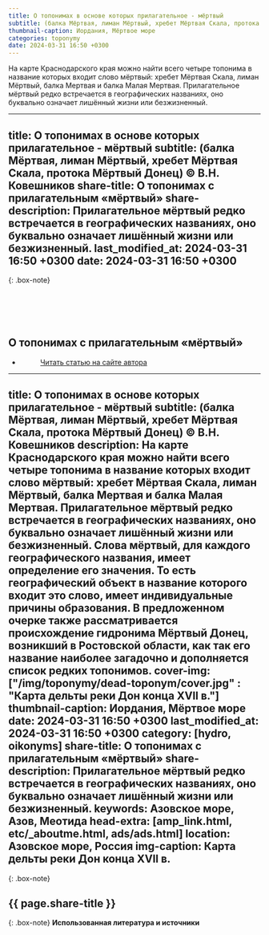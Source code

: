 ```yaml
---
title: О топонимах в основе которых прилагательное - мёртвый
subtitle: (балка Мёртвая, лиман Мёртвый, хребет Мёртвая Скала, протока Мёртвый Донец) © В.Н. Ковешников
thumbnail-caption: Иордания, Мёртвое море
categories: toponymy
date: 2024-03-31 16:50 +0300
---
```

На карте Краснодарского края можно найти всего четыре топонима в название которых входит слово мёртвый: хребет Мёртвая Скала, лиман Мёртвый, балка Мертвая и балка Малая Мертвая. Прилагательное мёртвый редко встречается в географических названиях, оно буквально означает лишённый жизни или безжизненный.

---
title: О топонимах в основе которых прилагательное - мёртвый
subtitle: (балка Мёртвая, лиман Мёртвый, хребет Мёртвая Скала, протока Мёртвый Донец) © В.Н. Ковешников
share-title: О топонимах с прилагательным «мёртвый»
share-description: Прилагательное мёртвый редко встречается в географических названиях, оно буквально означает лишённый жизни или безжизненный.
last_modified_at: 2024-03-31 16:50 +0300
date: 2024-03-31 16:50 +0300
---
{: .box-note}
## <br><br><br>О топонимах с прилагательным «мёртвый»

<ul class="pagination blog-pager"><li class="page-item previous"><figure><a class="page-link" href="{{ page.url | absolute_url | strip_index | replace:'/amp/','/' }}" data-toggle="tooltip" data-placement="top" title="Перейти на основную версию сайта">Читать статью на сайте автора</a></figure></li></ul>

---
title: О топонимах в основе которых прилагательное - мёртвый
subtitle: (балка Мёртвая, лиман Мёртвый, хребет Мёртвая Скала, протока Мёртвый Донец) © В.Н. Ковешников
description: На карте Краснодарского края можно найти всего четыре топонима в название которых входит слово мёртвый: хребет Мёртвая Скала, лиман Мёртвый, балка Мертвая и балка Малая Мертвая. Прилагательное мёртвый редко встречается в географических названиях, оно буквально означает лишённый жизни или безжизненный. Слова мёртвый, для каждого географического названия, имеет определение его значения. То есть географический объект в название которого входит это слово, имеет индивидуальные причины образования. В предложенном очерке также рассматривается происхождение гидронима Мёртвый Донец, возникший в Ростовской области, как так его название наиболее загадочно и дополняется список редких топонимов.
cover-img: ["/img/toponymy/dead-toponym/cover.jpg" : "Карта дельты реки Дон конца ХVII в."]
thumbnail-caption: Иордания, Мёртвое море
date: 2024-03-31 16:50 +0300
last_modified_at: 2024-03-31 16:50 +0300
category: [hydro, oikonyms]
share-title: О топонимах с прилагательным «мёртвый»
share-description: Прилагательное мёртвый редко встречается в географических названиях, оно буквально означает лишённый жизни или безжизненный.
keywords: Азовское море, Азов, Меотида
head-extra: [amp_link.html, etc/_aboutme.html, ads/ads.html]
location: Азовское море, Россия
img-caption: Карта дельты реки Дон конца ХVII в.
---
{: .box-note}
## {{ page.share-title }}


{: .box-note}
**Использованная литература и источники**
